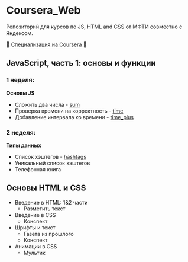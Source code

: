# Coursera_Web
Репозиторий для курсов по JS, HTML and CSS от МФТИ совместно с Яндексом. 

[🧩 Специализация на Coursera 🧩](https://www.coursera.org/specializations/razrabotka-interfeysov)

## JavaScript, часть 1: основы и функции
### 1 неделя:
**Основы JS**
- Сложить два числа - [sum](https://github.com/r-vvch/Coursera_Web/tree/master/JS_part_1/1_week/sum "Перейти к расположению")
- Проверка времени на корректность - [time](https://github.com/r-vvch/Coursera_Web/tree/master/JS_part_1/1_week/time "Перейти к расположению")
- Добавление интервала ко времени - [time_plus](https://github.com/r-vvch/Coursera_Web/tree/master/JS_part_1/1_week/time_plus "Перейти к расположению")

### 2 неделя:
**Типы данных**
- Список хэштегов - [hashtags](https://github.com/r-vvch/Coursera_Web/tree/master/JS_part_1/2_week/hashtags "Перейти к расположению")
- Уникальный список хэштегов
- Телефонная книга


## Основы HTML и CSS
- Введение в HTML: 1&2 части
  - Разметить текст
- Введение в CSS
  - Конспект
- Шрифты и текст
  - Газета из прошлого
  - Конспект
- Анимации в CSS
  - Мультик
    

